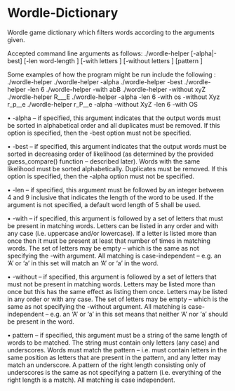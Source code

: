 # Wordle-Dictionary

Wordle game dictionary which filters words according to the arguments given.

Accepted command line arguments as follows: 
./wordle-helper [-alpha|-best] [-len word-length ] [-with letters ] [-without letters ] [pattern ]

Some examples of how the program might be run include the following
: 
./wordle-helper 
./wordle-helper -alpha 
./wordle-helper -best 
./wordle-helper -len 6 
./wordle-helper -with abB 
./wordle-helper -without xyZ 
./wordle-helper R___E 
./wordle-helper -alpha -len 6 -with os -without Xyz r_p__e 
./wordle-helper r_P__e -alpha -without XyZ -len 6 -with OS

• -alpha – if specified, this argument indicates that the output words must be sorted in alphabetical order
and all duplicates must be removed. If this option is specified, then the -best option must not be specified.

• -best – if specified, this argument indicates that the output words must be sorted in decreasing order of 
likelihood (as determined by the provided guess_compare() function – described later). Words with the 
same likelihood must be sorted alphabetically. Duplicates must be removed. If this option is specified, 
then the -alpha option must not be specified. 

• -len – if specified, this argument must be followed by an integer between 4 and 9 inclusive that indicates 
the length of the word to be used. If the argument is not specified, a default word length of 5 shall be 
used. 

• -with – if specified, this argument is followed by a set of letters that must be present in matching words. 
Letters can be listed in any order and with any case (i.e. uppercase and/or lowercase). If a letter is 
listed more than once then it must be present at least that number of times in matching words. The 
set of letters may be empty – which is the same as not specifying the -with argument. All matching is 
case-independent – e.g. an ‘A’ or ‘a’ in this set will match an ‘A’ or ‘a’ in the word. 

• -without – if specified, this argument is followed by a set of letters that must not be present in matching 
words. Letters may be listed more than once but this has the same effect as listing them once. Letters 
may be listed in any order or with any case. The set of letters may be empty – which is the same as not 
specifying the -without argument. All matching is case-independent – e.g. an ‘A’ or ‘a’ in this set means 
that neither ‘A’ nor ‘a’ should be present in the word. 

• pattern – if specified, this argument must be a string of the same length of words to be matched. The 
string must contain only letters (any case) and underscores. Words must match the pattern – i.e. must 
contain letters in the same position as letters that are present in the pattern, and any letter may match 
an underscore. A pattern of the right length consisting only of underscores is the same as not specifying 
a pattern (i.e. everything of the right length is a match). All matching is case independent.


